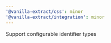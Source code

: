 ```yaml
---
'@vanilla-extract/css': minor
'@vanilla-extract/integration': minor
---
```


Support configurable identifier types 